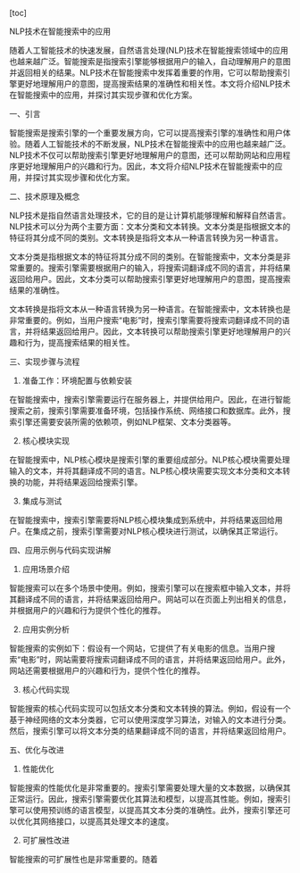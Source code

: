 
[toc]                    
                
                
NLP技术在智能搜索中的应用

随着人工智能技术的快速发展，自然语言处理(NLP)技术在智能搜索领域中的应用也越来越广泛。智能搜索是指搜索引擎能够根据用户的输入，自动理解用户的意图并返回相关的结果。NLP技术在智能搜索中发挥着重要的作用，它可以帮助搜索引擎更好地理解用户的意图，提高搜索结果的准确性和相关性。本文将介绍NLP技术在智能搜索中的应用，并探讨其实现步骤和优化方案。

一、引言

智能搜索是搜索引擎的一个重要发展方向，它可以提高搜索引擎的准确性和用户体验。随着人工智能技术的不断发展，NLP技术在智能搜索中的应用也越来越广泛。NLP技术不仅可以帮助搜索引擎更好地理解用户的意图，还可以帮助网站和应用程序更好地理解用户的兴趣和行为。因此，本文将介绍NLP技术在智能搜索中的应用，并探讨其实现步骤和优化方案。

二、技术原理及概念

NLP技术是指自然语言处理技术，它的目的是让计算机能够理解和解释自然语言。NLP技术可以分为两个主要方面：文本分类和文本转换。文本分类是指根据文本的特征将其分成不同的类别。文本转换是指将文本从一种语言转换为另一种语言。

文本分类是指根据文本的特征将其分成不同的类别。在智能搜索中，文本分类是非常重要的。搜索引擎需要根据用户的输入，将搜索词翻译成不同的语言，并将结果返回给用户。因此，文本分类可以帮助搜索引擎更好地理解用户的意图，提高搜索结果的准确性。

文本转换是指将文本从一种语言转换为另一种语言。在智能搜索中，文本转换也是非常重要的。例如，当用户搜索“电影”时，搜索引擎需要将搜索词翻译成不同的语言，并将结果返回给用户。因此，文本转换可以帮助搜索引擎更好地理解用户的兴趣和行为，提高搜索结果的相关性。

三、实现步骤与流程

1. 准备工作：环境配置与依赖安装

在智能搜索中，搜索引擎需要运行在服务器上，并提供给用户。因此，在进行智能搜索之前，搜索引擎需要准备环境，包括操作系统、网络接口和数据库。此外，搜索引擎还需要安装所需的依赖项，例如NLP框架、文本分类器等。

2. 核心模块实现

在智能搜索中，NLP核心模块是搜索引擎的重要组成部分。NLP核心模块需要处理输入的文本，并将其翻译成不同的语言。NLP核心模块需要实现文本分类和文本转换的功能，并将结果返回给搜索引擎。

3. 集成与测试

在智能搜索中，搜索引擎需要将NLP核心模块集成到系统中，并将结果返回给用户。在集成之前，搜索引擎需要对NLP核心模块进行测试，以确保其正常运行。

四、应用示例与代码实现讲解

1. 应用场景介绍

智能搜索可以在多个场景中使用。例如，搜索引擎可以在搜索框中输入文本，并将其翻译成不同的语言，并将结果返回给用户。网站可以在页面上列出相关的信息，并根据用户的兴趣和行为提供个性化的推荐。

2. 应用实例分析

智能搜索的实例如下：假设有一个网站，它提供了有关电影的信息。当用户搜索“电影”时，网站需要将搜索词翻译成不同的语言，并将结果返回给用户。此外，网站还需要根据用户的兴趣和行为，提供个性化的推荐。

3. 核心代码实现

智能搜索的核心代码实现可以包括文本分类和文本转换的算法。例如，假设有一个基于神经网络的文本分类器，它可以使用深度学习算法，对输入的文本进行分类。然后，搜索引擎可以将文本分类的结果翻译成不同的语言，并将结果返回给用户。

五、优化与改进

1. 性能优化

智能搜索的性能优化是非常重要的。搜索引擎需要处理大量的文本数据，以确保其正常运行。因此，搜索引擎需要优化其算法和模型，以提高其性能。例如，搜索引擎可以使用预训练的语言模型，以提高其文本分类的准确性。此外，搜索引擎还可以优化其网络接口，以提高其处理文本的速度。

2. 可扩展性改进

智能搜索的可扩展性也是非常重要的。随着

